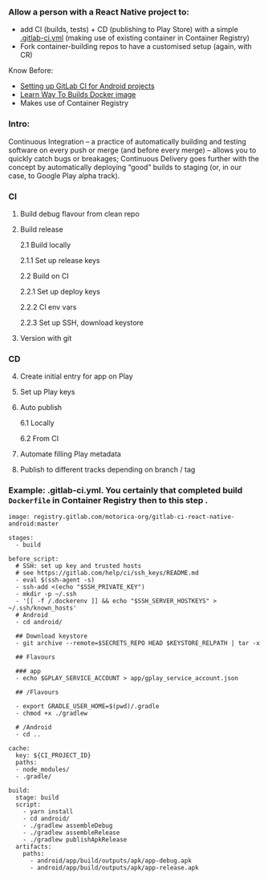 ### Allow a person with a React Native project to:
+ add CI (builds, tests) + CD (publishing to Play Store) with a simple [.gitlab-ci.yml](https://gitlab.com/motorica-org/gitlab-ci-android/blob/master/README.rst) (making use of existing container in Container Registry)
+ Fork container-building repos to have a customised setup (again, with CR)

Know Before: 
+ [Setting up GitLab CI for Android projects](https://about.gitlab.com/2016/11/30/setting-up-gitlab-ci-for-android-projects/)
+ [Learn Way To Builds Docker image](https://github.com/jangrewe/gitlab-ci-android/blob/master/Dockerfile)
+ Makes use of Container Registry



### Intro:
Continuous Integration – a practice of automatically building and testing software on every push or merge (and before every merge) – allows you to quickly catch bugs or breakages; Continuous Delivery goes further with the concept by automatically deploying “good” builds to staging (or, in our case, to Google Play alpha track).

### CI

1. Build debug flavour from clean repo

2. Build release

    2.1 Build locally

    2.1.1 Set up release keys

    2.2 Build on CI

    2.2.1 Set up deploy keys

    2.2.2 CI env vars

    2.2.3 Set up SSH, download keystore

3. Version with git

### CD 

4. Create initial entry for app on Play

5. Set up Play keys 

6. Auto publish

    6.1 Locally

    6.2 From CI

7. Automate filling Play metadata

8. Publish to different tracks depending on branch / tag

### Example: .gitlab-ci.yml. You certainly that completed build `Dockerfile` in Container Registry then to this step .
```
image: registry.gitlab.com/motorica-org/gitlab-ci-react-native-android:master

stages:
  - build

before_script:
  # SSH: set up key and trusted hosts
  # see https://gitlab.com/help/ci/ssh_keys/README.md
  - eval $(ssh-agent -s)
  - ssh-add <(echo "$SSH_PRIVATE_KEY")
  - mkdir -p ~/.ssh
  - '[[ -f /.dockerenv ]] && echo "$SSH_SERVER_HOSTKEYS" > ~/.ssh/known_hosts'
  # Android
  - cd android/

  ## Download keystore
  - git archive --remote=$SECRETS_REPO HEAD $KEYSTORE_RELPATH | tar -x

  ## Flavours

  ### app
  - echo $GPLAY_SERVICE_ACCOUNT > app/gplay_service_account.json

  ## /Flavours

  - export GRADLE_USER_HOME=$(pwd)/.gradle
  - chmod +x ./gradlew

  # /Android
  - cd ..

cache:
  key: ${CI_PROJECT_ID}
  paths:
  - node_modules/
  - .gradle/

build:
  stage: build
  script:
    - yarn install
    - cd android/
    - ./gradlew assembleDebug
    - ./gradlew assembleRelease
    - ./gradlew publishApkRelease
  artifacts:
    paths:
      - android/app/build/outputs/apk/app-debug.apk
      - android/app/build/outputs/apk/app-release.apk

```



